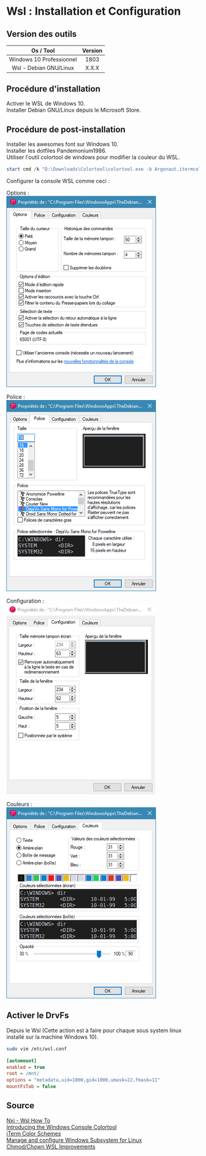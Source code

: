 # Wsl : Installation et Configuration

## Version des outils

|         Os / Tool        | Version |
| :----------------------: | :-----: |
| Windows 10 Professionnel |   1803  |
|  Wsl - Debian GNU/Linux  |  X.X.X  |

## Procédure d'installation

Activer le WSL de Windows 10.  
Installer Debian GNU/Linux depuis le Microsoft Store.  

## Procédure de post-installation

Installer les awesomes font sur Windows 10.  
Installer les dotfiles Pandemonium1986.  
Utiliser l'outil colortool de windows pour modifier la couleur du WSL.  

```powershell
start cmd /k "D:\Downloads\Colortool\colortool.exe -b Argonaut.itermcolors && echo Argonaut.itermcolors"
```

Configurer la console WSL comme ceci :  

Options :  
![Options](../img/wsl-001.png)  

Police :  
![Police](../img/wsl-002.png)  

Configuration :  
![Configuration](../img/wsl-003.png)  

Couleurs :  
![Couleurs](../img/wsl-004.png)  

## Activer le DrvFs

Depuis le Wsl (Cette action est à faire pour chaque sous system linux installé sur la machine Windows 10).  

```sh
sudo vim /etc/wsl.conf
```

```ini
[automount]
enabled = true
root = /mnt/
options = "metadata,uid=1000,gid=1000,umask=22,fmask=11"
mountFsTab = false
```

## Source

[Nxi - Wsl How To](https://www.nextinpact.com/news/99572-bash-ubuntu-sous-windows-10-comment-installer.htm)  
[Introducing the Windows Console Colortool](https://blogs.msdn.microsoft.com/commandline/2017/08/11/introducing-the-windows-console-colortool/)  
[iTerm Color Schemes](https://github.com/mbadolato/iTerm2-Color-Schemes)  
[Manage and configure Windows Subsystem for Linux](https://docs.microsoft.com/en-us/windows/wsl/wsl-config#set-wsl-launch-settings)  
[Chmod/Chown WSL Improvements](https://blogs.msdn.microsoft.com/commandline/2018/01/12/chmod-chown-wsl-improvements/)

